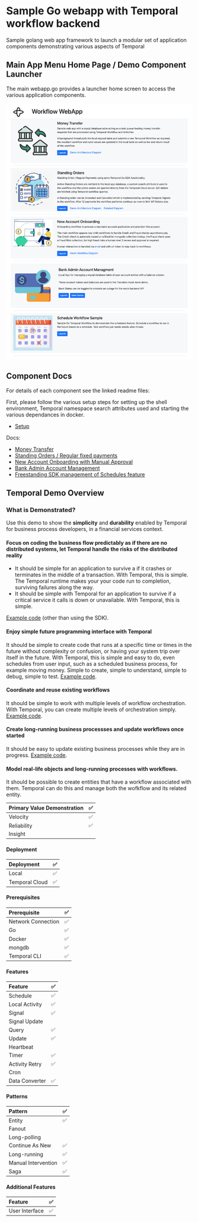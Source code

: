 # Sample Go webapp with Temporal workflow backend
Sample golang web app framework to launch a modular set of application components demonstrating various aspects of Temporal


## Main App Menu Home Page / Demo Component Launcher
The main webapp.go provides a launcher home screen to access the various application components.

![app-homepage](./assets/Home2.png)


## Component Docs
For details of each component see the linked readme files:

First, please follow the various setup steps for setting up the shell environment, Temporal namespace search attributes used and starting the various dependances in docker.

- [Setup](docs/Setup.md)

Docs:  
- [Money Transfer](docs/MoneyTransfer.md)
- [Standing Orders / Regular fixed payments](docs/StandingOrders.md)
- [New Account Onboarding with Manual Approval](docs/AccountOnboarding.md)
- [Bank Admin Account Management](docs/AccountManagement.md)
- [Freestanding SDK management of Schedules feature](docs/ScheduleWorkflow.md)
  
    
    
## Temporal Demo Overview

### What is Demonstrated?
Use this demo to show the **simplicity** and **durability** enabled by Temporal for business process developers, in a financial services context.

#### Focus on coding the business flow predictably as if there are no distributed systems, let Temporal handle the risks of the distributed reality
* It should be simple for an application to survive a if it crashes or terminates in the middle of a transaction. With Temporal, this is simple. The Temporal runtime makes your your code run to completion, surviving failures along the way.
* It should be simple with Temporal for an application to survive if a critical service it calls is down or unavailable. With Temporal, this is simple.

[Example code](./moneytransfer/transfer-workflow.go) (other than using the SDK).

#### Enjoy simple future programming interface with Temporal
It should be simple to create code that runs at a specific time or times in the future without complexity or confusion, or having your system trip over itself in the future. With Temporal, this is simple and easy to do, even schedules from user input, such as a scheduled business process, for example moving money. Simple to create, simple to understand, simple to debug, simple to test.
[Example code](./scheduleworkflow/start-scheduleworkflow.go).

#### Coordinate and reuse existing workflows
It should be simple to work with multiple levels of workflow orchestration. With Temporal, you can create multiple levels of orchestration simply.
[Example code](./standingorder/sorder-workflow.go#209).

#### Create long-running business processses and update workflows once started
It should be easy to update existing business processes while they are in progress.
[Example code](./standingorder/sorder-workflow.go#96).

#### Model real-life objects and long-running processes with workflows.
It should be possible to create entities that have a workflow associated with them. Temporal can do this and manage both the wofkflow and its related entity.
  
| Primary Value Demonstration | ✅ |  
|:-------------------|---|  
| Velocity          | ✅ |  
| Reliability       | ✅ |  
| Insight           |   |  

#### Deployment
| Deployment          | ✅ |  
|:-------------------|---|  
| Local              | ✅ |  
| Temporal Cloud     | ✅ |  

#### Prerequisites
| Prerequisite       | ✅ |  
|:-------------------|---|  
| Network Connection | ✅ |  
| Go             | ✅|  
| Docker             | ✅|  
| mongdb             | ✅|  
| Temporal CLI | ✅ |  

#### Features
| Feature            | ✅ |  
|:-------------------|---|  
| Schedule       | ✅ |  
| Local Activity | ✅ |  
| Signal         | ✅ |  
| Signal Update  |   |  
| Query          | ✅ |  
| Update         | ✅ |  
| Heartbeat      |   |  
| Timer          | ✅ |  
| Activity Retry | ✅ |  
| Cron           |   |  
| Data Converter | ✅ |  

#### Patterns
| Pattern            | ✅ |  
|:-------------------|---|  
| Entity              | ✅ |  
| Fanout              |   |  
| Long-polling        |   |  
| Continue As New     | ✅ |  
| Long-running        | ✅ |  
| Manual Intervention | ✅ |  
| Saga                | ✅ |  

#### Additional Features
| Feature            | ✅ |  
|:-------------------|---|  
| User Interface   | ✅ |  

